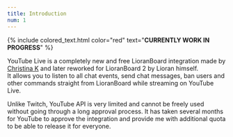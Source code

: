 ```yaml
---
title: Introduction
num: 1
---
```


{% include colored_text.html color="red" text="**CURRENTLY WORK IN PROGRESS**" %}

YouTube Live is a completely new and free LioranBoard integration made by [Christina K](https://github.com/christinna9031?tab=repositories) and later reworked for LioranBoard 2 by Lioran himself.\
It allows you to listen to all chat events, send chat messages, ban users and other commands straight from LioranBoard while streaming on YouTube Live.  

Unlike Twitch, YouTube API is very limited and cannot be freely used without going through a long approval process. It has taken several months for YouTube to approve the integration and provide me with additional quota to be able to release it for everyone.










